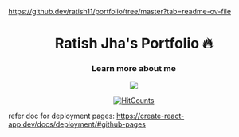 https://github.dev/ratish11/portfolio/tree/master?tab=readme-ov-file

<h1 align="center"> Ratish Jha's Portfolio 🔥 </h1> 
<h3 align="center"> Learn more about me </h3>

<p align="center"> 
    <a href="https://ratish11.github.io/portfolio/" target="_blank">
    <img src="images/masterPortfolioThemes.png"></img>
  </a>
</p>

<p align="center">
    <a href="https://hits.dwyl.com/ratish11/protfolio.svg?style=flat-squar"><img alt="HitCounts" src="http://hits.dwyl.com/ratish11/protfolio" /></a>
</p>



refer doc for deployment pages: https://create-react-app.dev/docs/deployment/#github-pages
